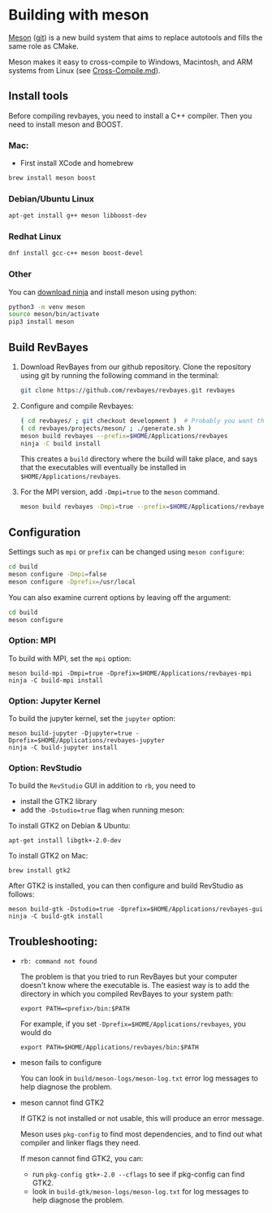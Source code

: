 # Building with meson

[Meson](https://mesonbuild.com/) ([git](https://github.com/mesonbuild/meson)) is a new build system that aims to replace autotools and fills the same role as CMake.

Meson makes it easy to cross-compile to Windows, Macintosh, and ARM systems from Linux (see [Cross-Compile.md](Cross-Compile.md)).

## Install tools

Before compiling revbayes, you need to install a C++ compiler.  Then you need to install meson and BOOST.

### Mac:
- First install XCode and homebrew
``` sh
brew install meson boost
```

### Debian/Ubuntu Linux
``` sh
apt-get install g++ meson libboost-dev
```

### Redhat Linux
``` sh
dnf install gcc-c++ meson boost-devel
```

### Other

You can [download ninja](https://github.com/ninja-build/ninja/releases) and install meson using python:
``` sh
python3 -m venv meson
source meson/bin/activate
pip3 install meson
```

## Build RevBayes

1. Download RevBayes from our github repository. Clone the repository using git by running the following command in the terminal:

    ``` sh
    git clone https://github.com/revbayes/revbayes.git revbayes
    ```

1. Configure and compile Revbayes:
   
    ``` sh
    ( cd revbayes/ ; git checkout development )  # Probably you want the development branch
    ( cd revbayes/projects/meson/ ; ./generate.sh )
    meson build revbayes --prefix=$HOME/Applications/revbayes
    ninja -C build install
    ```

    This creates a `build` directory where the build will take place, and says that the executables will eventually be installed in `$HOME/Applications/revbayes`.

1. For the MPI version, add `-Dmpi=true` to the `meson` command.

    ``` sh
    meson build revbayes -Dmpi=true --prefix=$HOME/Applications/revbayes
    ```

## Configuration

Settings such as `mpi` or `prefix` can be changed using `meson configure`:
``` sh
cd build
meson configure -Dmpi=false
meson configure -Dprefix=/usr/local
```
You can also examine current options by leaving off the argument:
``` sh
cd build
meson configure
```

### Option: MPI

To build with MPI, set the `mpi` option:
```
meson build-mpi -Dmpi=true -Dprefix=$HOME/Applications/revbayes-mpi
ninja -C build-mpi install
```

### Option: Jupyter Kernel

To build the jupyter kernel, set the `jupyter` option:
```
meson build-jupyter -Djupyter=true -Dprefix=$HOME/Applications/revbayes-jupyter
ninja -C build-jupyter install
```

### Option: RevStudio

To build the `RevStudio` GUI in addition to `rb`, you need to
* install the GTK2 library
* add the `-Dstudio=true` flag when running meson:

To install GTK2 on Debian & Ubuntu:
```
apt-get install libgtk+-2.0-dev
```

To install GTK2 on Mac:
```
brew install gtk2
```

After GTK2 is installed, you can then configure and build RevStudio as follows:
```
meson build-gtk -Dstudio=true -Dprefix=$HOME/Applications/revbayes-gui
ninja -C build-gtk install
```

## Troubleshooting:

* `rb: command not found`

    The problem is that you tried to run RevBayes but your computer doesn't know where the executable is. The easiest way is to add the directory in which you compiled RevBayes to your system path:

    ```
    export PATH=<prefix>/bin:$PATH  
    ```

    For example, if you set `-Dprefix=$HOME/Applications/revbayes`, you would do

    ```
    export PATH=$HOME/Applications/revbayes/bin:$PATH
    ```

* meson fails to configure

    You can look in `build/meson-logs/meson-log.txt` error log messages to help diagnose the problem.

* meson cannot find GTK2

    If GTK2 is not installed or not usable, this will produce an error message.

    Meson uses `pkg-config` to find most dependencies, and to find out what compiler and linker flags they need.

    If meson cannot find GTK2, you can:
    * run `pkg-config gtk+-2.0 --cflags` to see if pkg-config can find GTK2.
    * look in `build-gtk/meson-logs/meson-log.txt` for log messages to help diagnose the problem.

